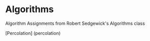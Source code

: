 # Algorithms
Algorithm Assignments from Robert Sedgewick's Algorithms class

[Percolation] (percolation)
